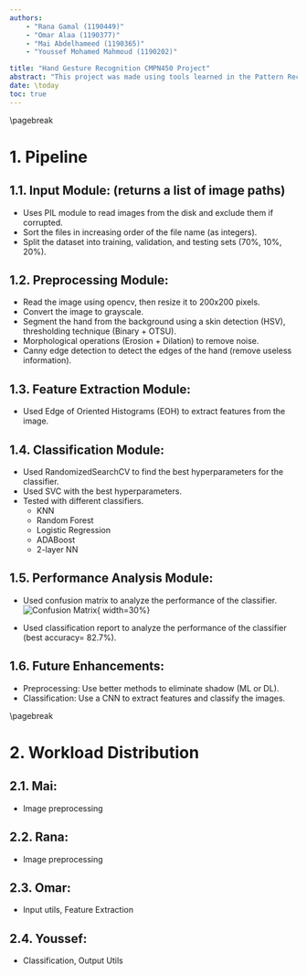 ```yaml
---
authors:
    - "Rana Gamal (1190449)"
    - "Omar Alaa (1190377)"
    - "Mai Abdelhameed (1190365)"
    - "Youssef Mohamed Mahmoud (1190202)"

title: "Hand Gesture Recognition CMPN450 Project"
abstract: "This project was made using tools learned in the Pattern Recognition course and used [Static Hand Gesture Recognition for Sign Language Alphabets using Edge Oriented Histogram and Multi Class SVM](https://citeseerx.ist.psu.edu/document?repid=rep1&type=pdf&doi=04de47bdd4a0753b33866a7cc445e6817e7a264d) papper as a reference for us."
date: \today
toc: true
---
```



\pagebreak
# 1. Pipeline

## 1.1. Input Module: (returns a list of image paths)
- Uses PIL module to read images from the disk and exclude them if corrupted.
- Sort the files in increasing order of the file name (as integers).
- Split the dataset into training, validation, and testing sets (70%, 10%, 20%).
   
## 1.2. Preprocessing Module:
- Read the image using opencv, then resize it to 200x200 pixels.
- Convert the image to grayscale.
- Segment the hand from the background using a skin detection (HSV), thresholding technique (Binary + OTSU).
- Morphological operations (Erosion + Dilation) to remove noise.
- Canny edge detection to detect the edges of the hand (remove useless information).

## 1.3. Feature Extraction Module:
- Used Edge of Oriented Histograms (EOH) to extract features from the image.

## 1.4. Classification Module:
- Used RandomizedSearchCV to find the best hyperparameters for the classifier.
- Used SVC with the best hyperparameters.
- Tested with different classifiers.
  - KNN
  - Random Forest
  - Logistic Regression
  - ADABoost
  - 2-layer NN

## 1.5. Performance Analysis Module:
- Used confusion matrix to analyze the performance of the classifier.
![Confusion Matrix](https://cdn.discordapp.com/attachments/1107081102687993907/1107081150385635390/image.png){ width=30%}

- Used classification report to analyze the performance of the classifier (best accuracy= 82.7%).

## 1.6. Future Enhancements:
- Preprocessing: Use better methods to eliminate shadow (ML or DL).
- Classification: Use a CNN to extract features and classify the images.



\pagebreak
# 2. Workload Distribution

## 2.1. Mai: 
- Image preprocessing

## 2.2. Rana: 
- Image preprocessing

## 2.3. Omar: 
- Input utils, Feature Extraction

## 2.4. Youssef:
- Classification, Output Utils